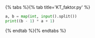 {% tabs %}{% tab title='KT_faktor.py' %}

```py
a, b = map(int, input().split())
print((b - 1) * a + 1)
```

{% endtab %}{% endtabs %}
